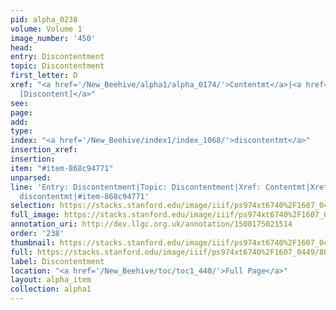 ```yaml
---
pid: alpha_0238
volume: Volume 1
image_number: '450'
head: 
entry: Discontentment
topic: Discontentment
first_letter: D
xref: "<a href='/New_Beehive/alpha1/alpha_0174/'>Contentmt</a>|<a href='/New_Beehive/toc/toc2_064/'>80
  [Discontent]</a>"
see: 
page: 
add: 
type: 
index: "<a href='/New_Beehive/index1/index_1068/'>discontentmt</a>"
insertion_xref: 
insertion: 
item: "#item-868c94771"
unparsed: 
line: 'Entry: Discontentment|Topic: Discontentment|Xref: Contentmt|Xref: 80 [Discontent]|Index:
  discontentmt|#item-868c94771'
selection: https://stacks.stanford.edu/image/iiif/ps974xt6740%2F1607_0449/803,1466,2995,558/full/0/default.jpg
full_image: https://stacks.stanford.edu/image/iiif/ps974xt6740%2F1607_0449/full/full/0/default.jpg
annotation_uri: http://dev.llgc.org.uk/annotation/1508175021514
order: '238'
thumbnail: https://stacks.stanford.edu/image/iiif/ps974xt6740%2F1607_0449/803,1466,600,180/250,/0/default.jpg
full: https://stacks.stanford.edu/image/iiif/ps974xt6740%2F1607_0449/803,1466,2995,558/full/0/default.jpg
label: Discontentment
location: "<a href='/New_Beehive/toc/toc1_440/'>Full Page</a>"
layout: alpha_item
collection: alpha1
---
```

